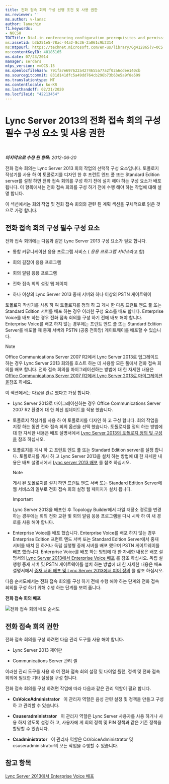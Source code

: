 ```yaml
---
title: 전화 접속 회의 구성 선행 조건 및 사용 권한
ms.reviewer: ''
ms.author: v-lanac
author: lanachin
f1.keywords:
- NOCSH
TOCTitle: Dial-in conferencing configuration prerequisites and permissions
ms:assetid: b3b251e5-78ac-44a2-8c36-2a061c9b2314
ms:mtpsurl: https://technet.microsoft.com/en-us/library/Gg412865(v=OCS.15)
ms:contentKeyID: 48185165
ms.date: 07/23/2014
manager: serdars
mtps_version: v=OCS.15
ms.openlocfilehash: 791fa7e697622a4274655a77a2f02a6cdee140cb
ms.sourcegitcommit: 831d141dfc5a49dd764cb296b73b63e5a9f8e599
ms.translationtype: MT
ms.contentlocale: ko-KR
ms.lasthandoff: 02/21/2020
ms.locfileid: "42213454"
---
```

<div data-xmlns="http://www.w3.org/1999/xhtml">

<div class="topic" data-xmlns="http://www.w3.org/1999/xhtml" data-msxsl="urn:schemas-microsoft-com:xslt" data-cs="https://msdn.microsoft.com/">

<div data-asp="https://msdn2.microsoft.com/asp">

# <a name="dial-in-conferencing-configuration-prerequisites-and-permissions-in-lync-server-2013"></a>Lync Server 2013의 전화 접속 회의 구성 필수 구성 요소 및 사용 권한

</div>

<div id="mainSection">

<div id="mainBody">

<span> </span>

_**마지막으로 수정 된 항목:** 2012-06-20_

전화 접속 회의는 Lync Server 2013 회의 작업의 선택적 구성 요소입니다. 토폴로지 작성기를 사용 하 여 토폴로지를 디자인 한 후 프런트 엔드 풀 또는 Standard Edition server를 설정 하면 전화 접속 회의를 구성 하기 전에 설치 해야 하는 구성 요소가 배포 됩니다. 이 항목에서는 전화 접속 회의를 구성 하기 전에 수행 해야 하는 작업에 대해 설명 합니다.

이 섹션에서는 회의 작업 및 전화 접속 회의와 관련 된 계획 섹션을 구체적으로 읽은 것으로 가정 합니다.

<div>

## <a name="dial-in-conferencing-configuration-prerequisites"></a>전화 접속 회의 구성 필수 구성 요소

전화 접속 회의에는 다음과 같은 Lync Server 2013 구성 요소가 필요 합니다.

  - 통합 커뮤니케이션 응용 프로그램 서비스 ( *응용 프로그램 서비스*라고 함)

  - 회의 길잡이 응용 프로그램

  - 회의 알림 응용 프로그램

  - 전화 접속 회의 설정 웹 페이지

  - 하나 이상의 Lync Server 2013 중재 서버와 하나 이상의 PSTN 게이트웨이

토폴로지 작성기를 사용 하 여 토폴로지를 정의 하 고 게시 한 다음 프런트 엔드 풀 또는 Standard Edition 서버를 배포 하는 경우 이러한 구성 요소를 배포 합니다. Enterprise Voice를 배포 하는 경우 전화 접속 회의를 구성 하기 전에 배포 해야 합니다. Enterprise Voice를 배포 하지 않는 경우에는 프런트 엔드 풀 또는 Standard Edition Server를 배포할 때 중재 서버와 PSTN (공중 전화망) 게이트웨이를 배포할 수 있습니다.

<div>


> [!NOTE]
> Office Communications Server 2007 R2에서 Lync Server 2013로 업그레이드 하는 경우 Lync Server 2013 회의를 호스트 하는 데 사용할 모든 풀에서 전화 접속 회의를 배포 합니다. 전화 접속 회의를 마이그레이션하는 방법에 대 한 자세한 내용은 <A href="migration-from-office-communications-server-2007-r2-to-lync-server-2013.md">Office Communications Server 2007 R2에서 Lync Server 2013로 마이그레이션을</A>참조 하세요.



</div>

이 섹션에서는 다음을 완료 했다고 가정 합니다.

  - Lync Server 2013로 마이그레이션하는 경우 Office Communications Server 2007 R2 환경에 대 한 최신 업데이트를 적용 했습니다.

  - 토폴로지 작성기를 사용 하 여 토폴로지를 디자인 하 고 구성 합니다. 회의 작업을 지정 하는 동안 전화 접속 회의 옵션을 선택 했습니다. 토폴로지를 정의 하는 방법에 대 한 자세한 내용은 배포 설명서에서 [Lync Server 2013의 토폴로지 정의 및 구성을](lync-server-2013-defining-and-configuring-the-topology.md) 참조 하십시오.

  - 토폴로지를 게시 하 고 프런트 엔드 풀 또는 Standard Edition server를 설정 합니다. 토폴로지를 게시 하 고 Lync Server 2013을 설치 하는 방법에 대 한 자세한 내용은 배포 설명서에서 [Lync server 2013 배포](lync-server-2013-deploying-lync-server.md) 를 참조 하십시오.
    
    <div>
    

    > [!NOTE]
    > 게시 된 토폴로지를 설치 하면 프런트 엔드 서버 또는 Standard Edition Server에 웹 서비스의 일부로 전화 접속 회의 설정 웹 페이지가 설치 됩니다.

    
    </div>
    
    <div>
    

    > [!IMPORTANT]
    > Lync Server 2013을 배포한 후 Topology Builder에서 파일 저장소 경로를 변경 하는 경우에는 회의 전화 교환 및 회의 알림 응용 프로그램을 다시 시작 하 여 새 경로를 사용 해야 합니다.

    
    </div>

  - Enterprise Voice를 배포 했습니다. Enterprise Voice를 배포 하지 않는 경우 Enterprise Edition 프런트 엔드 서버 또는 Standard Edition Server에서 중재 서버를 배치 된 하거나 독립 실행형 중재 서버를 배포 했으며 PSTN 게이트웨이를 배포 했습니다. Enterprise Voice를 배포 하는 방법에 대 한 자세한 내용은 배포 설명서의 [Lync Server 2013에서 Enterprise Voice 배포](lync-server-2013-deploying-enterprise-voice.md) 를 참조 하십시오. 독립 실행형 중재 서버 및 PSTN 게이트웨이를 설치 하는 방법에 대 한 자세한 내용은 배포 설명서에서 [중재 서버 배포 및 Lync Server 2013에서 피어 정의](lync-server-2013-deploying-mediation-servers-and-defining-peers.md) 를 참조 하십시오.

다음 순서도에서는 전화 접속 회의를 구성 하기 전에 수행 해야 하는 단계와 전화 접속 회의를 구성 하기 위해 수행 하는 단계를 보여 줍니다.

**전화 접속 회의 배포**

![전화 접속 회의 배포 순서도](images/Gg412865.fde8c246-b5ed-4323-a6e7-af1983a5ec86(OCS.15).jpg "전화 접속 회의 배포 순서도")

</div>

<div>

## <a name="dial-in-conferencing-permissions"></a>전화 접속 회의 권한

전화 접속 회의를 구성 하려면 다음 관리 도구를 사용 해야 합니다.

  - Lync Server 2013 제어판

  - Communications Server 관리 셸

이러한 관리 도구를 사용 하 여 전화 접속 회의 설정 및 다이얼 플랜, 정책 및 전화 접속 회의에 필요한 기타 설정을 구성 합니다.

전화 접속 회의를 구성 하려면 작업에 따라 다음과 같은 관리 역할이 필요 합니다.

  - **CsVoiceAdministrator**   이 관리자 역할은 음성 관련 설정 및 정책을 만들고 구성 하 고 관리할 수 있습니다.

  - **Csuseradministrator**   이 관리자 역할은 Lync Server 사용자를 사용 하거나 사용 하지 않도록 설정 하 고, 사용자에 게 회의 정책 및 PIN 정책과 같은 기존 정책을 할당할 수 있습니다.

  - **Csadministrator**   이 관리자 역할은 CsVoiceAdministrator 및 csuseradministrator의 모든 작업을 수행할 수 있습니다.

</div>

<div>

## <a name="see-also"></a>참고 항목


[Lync Server 2013에서 Enterprise Voice 배포](lync-server-2013-deploying-enterprise-voice.md)  
  

</div>

</div>

<span> </span>

</div>

</div>

</div>

